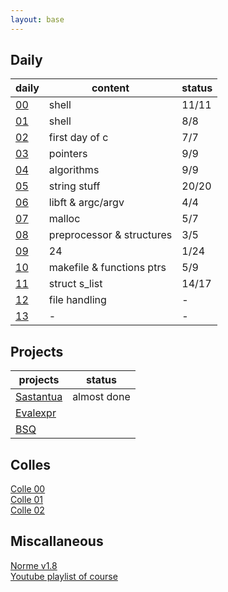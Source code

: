 ```yaml
---
layout: base
---
```


## Daily

| daily | content | status |
|---   |---      |---   |
| [00](pdfs/j00.pdf) | shell | 11/11 |
| [01](pdfs/j01.pdf) | shell | 8/8 |
| [02](pdfs/j02.pdf) | first day of c | 7/7 |
| [03](pdfs/j03.pdf) | pointers | 9/9 |
| [04](pdfs/j04.pdf) | algorithms | 9/9 |
| [05](pdfs/j05.pdf) | string stuff | 20/20 |
| [06](pdfs/j06.pdf) | libft & argc/argv | 4/4 |
| [07](pdfs/j07.pdf) | malloc | 5/7 |
| [08](pdfs/j08.pdf) | preprocessor & structures | 3/5 |
| [09](pdfs/j09/ex00.pdf) | 24 | 1/24 |
| [10](pdfs/j10.pdf) | makefile & functions ptrs | 5/9 |
| [11](pdfs/j11.pdf) | struct s_list | 14/17 |
| [12](pdfs/j12.pdf) | file handling | - |
| [13](pdfs/j13.pdf) | - | - |

## Projects

| projects | status |
|---       |--- |
| [Sastantua](pdfs/sastantua.pdf) | almost done |
| [Evalexpr](pdfs/evalexpr.pdf) | |
| [BSQ](pdfs/bsq.pdf) | |

## Colles

[Colle 00](pdfs/colle00.pdf)  
[Colle 01](pdfs/colle01.pdf)  
[Colle 02](pdfs/colle02.pdf)  

## Miscallaneous

[Norme v1.8](pdfs/norme42-v1.8.pdf)  
[Youtube playlist of course](https://www.youtube.com/watch?v=dm_ms3d5Jwc&list=PLIXVN1KHt2a7UuyDroq9QLJm0sMGfgDj8)  
